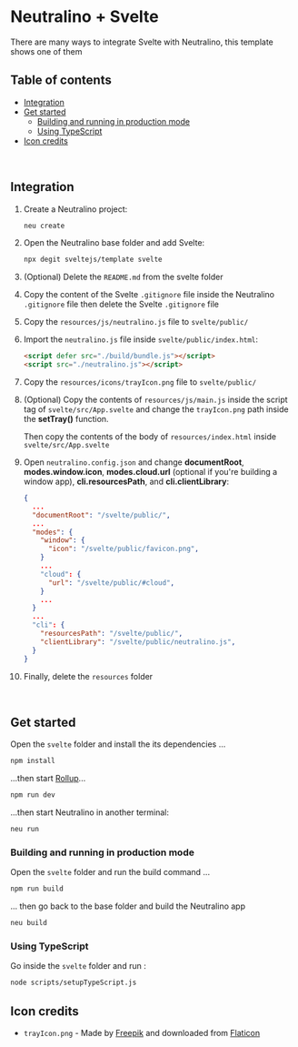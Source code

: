 # Neutralino + Svelte

There are many ways to integrate Svelte with Neutralino, this template shows one of them

## Table of contents

  - [Integration](#integration)
  - [Get started](#get-started)
    - [Building and running in production mode](#building-and-running-in-production-mode)
    - [Using TypeScript](#using-typescript)
  - [Icon credits](#icon-credits)

<br>


## Integration

<ol>
  <li>
    <p>Create a Neutralino project:</p>

```sh
neu create
```

  </li>
  <li>
    <p>Open the Neutralino base folder and add Svelte:</p>

```sh
npx degit sveltejs/template svelte
```

  </li>
  <li>
    <p>(Optional) Delete the <code>README.md</code> from the svelte folder</p>
  </li>
  <li>
    <p>Copy the content of the Svelte <code>.gitignore</code> file inside the Neutralino <code>.gitignore</code> file then delete the Svelte <code>.gitignore</code> file</p>
  </li>
  <li>
    <p>Copy the <code>resources/js/neutralino.js</code> file to <code>svelte/public/</code></p>
  </li>
  <li>
    <p>Import the <code>neutralino.js</code> file inside <code>svelte/public/index.html</code>:</p>

```html
<script defer src="./build/bundle.js"></script>
<script src="./neutralino.js"></script>
```

  </li>
  <li>
    <p>Copy the <code>resources/icons/trayIcon.png</code> file to <code>svelte/public/</code></p>
  </li>
  <li>
    <p>(Optional) Copy the contents of <code>resources/js/main.js</code> inside the script tag of <code>svelte/src/App.svelte</code> and change the <code>trayIcon.png</code> path inside the <b>setTray()</b> function.</p>
    <p>Then copy the contents of the body of <code>resources/index.html</code> inside <code>svelte/src/App.svelte</code></p>
  </li>
  <li>
    <p>Open <code>neutralino.config.json</code> and change <b>documentRoot</b>, <b>modes.window.icon</b>, <b>modes.cloud.url</b> (optional if you're building a window app), <b>cli.resourcesPath</b>, and <b>cli.clientLibrary</b>:</p>

```json
{
  ...
  "documentRoot": "/svelte/public/",
  ...
  "modes": {
    "window": {
      "icon": "/svelte/public/favicon.png",
    }
    ...
    "cloud": {
      "url": "/svelte/public/#cloud",
    }
    ...
  }
  ...
  "cli": {
    "resourcesPath": "/svelte/public/",
    "clientLibrary": "/svelte/public/neutralino.js",
  }
}
```

  </li>
  <li>
    <p>Finally, delete the <code>resources</code> folder</p>
  </li>
</ol>

<br>

## Get started

Open the <code>svelte</code> folder and install the its dependencies ...

```bash
npm install
```

...then start [Rollup](https://rollupjs.org)...

```bash
npm run dev
```

...then start Neutralino in another terminal:

```bash
neu run
```

### Building and running in production mode

Open the <code>svelte</code> folder and run the build command ...

```bash
npm run build
```

... then go back to the base folder and build the Neutralino app

```bash
neu build
```

### Using TypeScript

Go inside the <code>svelte</code> folder and run :

```bash
node scripts/setupTypeScript.js
```

## Icon credits

- `trayIcon.png` - Made by [Freepik](https://www.freepik.com) and downloaded from [Flaticon](https://www.flaticon.com)
